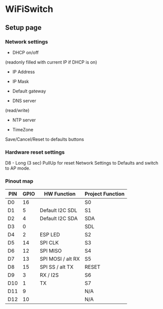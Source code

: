 # WiFiSwitch

## Setup page

### Network settings

* DHCP on/off

(readonly filled with current IP if DHCP is on)

* IP Address 

* IP Mask

* Default gateway

* DNS server

(read/write)

* NTP server

* TimeZone

Save/Cancel/Reset to defaults buttons

### Hardware reset settings

D8 - Long (3 sec) PullUp for reset Network Settings to Defaults and switch to AP mode. 

### Pinout map
PIN | GPIO | HW Function | Project Function
----|------|----------|---------
D0  | 16 | | S0
D1  | 5  | Default I2C SDL | S1
D2  | 4  | Default I2C SDA | SDA
D3  | 0  | | SDL
D4  | 2  | ESP LED | S2
D5  | 14 | SPI CLK | S3
D6  | 12 | SPI MISO | S4
D7  | 13 | SPI MOSI / alt RX | S5
D8  | 15 | SPI SS / alt TX | RESET
D9  | 3  | RX / I2S | S6
D10 | 1  | TX | S7
D11 | 9  | | N/A
D12 | 10 | | N/A
